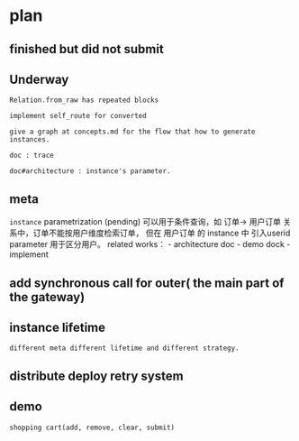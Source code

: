 # plan

## finished but did not submit


## Underway

    Relation.from_raw has repeated blocks
    
    implement self_route for converted
    
    give a graph at concepts.md for the flow that how to generate instances.
    
    doc : trace
    
    doc#architecture : instance's parameter.
    
        
## meta

`instance` parametrization (pending)
    可以用于条件查询，如 订单-> 用户订单 关系中，订单不能按用户维度检索订单，
    但在 用户订单 的 instance 中 引入userid parameter 用于区分用户。
    related works：
        - architecture doc
        - demo dock
        - implement

## add synchronous call for outer( the main part of the gateway)

## instance lifetime
    different meta different lifetime and different strategy.

## distribute deploy retry system

## demo
    shopping cart(add, remove, clear, submit)

